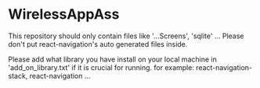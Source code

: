 # WirelessAppAss
This repository should only contain files like '...Screens', 'sqlite' ... 
Please don't put react-navigation's auto generated files inside.

Please add what library you have install on your local machine in 'add_on_library.txt' if it is crucial for running.
for example: react-navigation-stack, react-navigation ...
